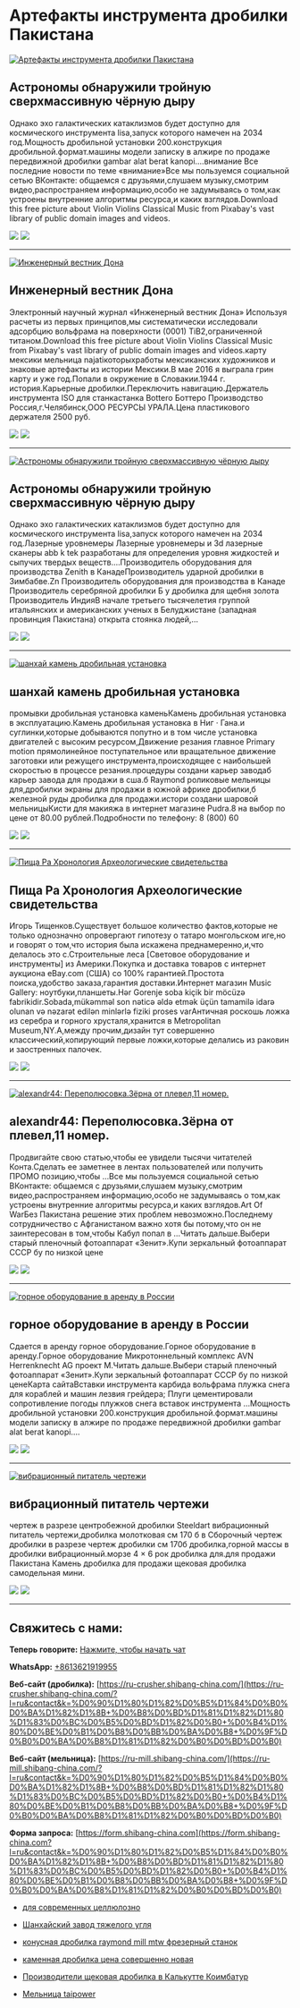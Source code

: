 # Артефакты инструмента дробилки Пакистана

<a href="https://swt.shibang-china.com/?l=ru&img&k=%D0%90%D1%80%D1%82%D0%B5%D1%84%D0%B0%D0%BA%D1%82%D1%8B+%D0%B8%D0%BD%D1%81%D1%82%D1%80%D1%83%D0%BC%D0%B5%D0%BD%D1%82%D0%B0+%D0%B4%D1%80%D0%BE%D0%B1%D0%B8%D0%BB%D0%BA%D0%B8+%D0%9F%D0%B0%D0%BA%D0%B8%D1%81%D1%82%D0%B0%D0%BD%D0%B0" target="_blank">![Артефакты инструмента дробилки Пакистана](http://static.shibang-china.com/all-800x300/1218.jpg)</a>

## Астрономы обнаружили тройную сверхмассивную чёрную дыру
Однако эхо галактических катаклизмов будет доступно для космического инструмента lisa,запуск которого намечен на 2034 год.Мощность дробильной установки 200.конструкция дробильной.формат.машины модели записку в алжире по продаже передвижной дробилки gambar alat berat kanopi.…внимание Все последние новости по теме &#171;внимание&#187;Все мы пользуемся социальной сетью ВКонтакте: общаемся с друзьями,слушаем музыку,смотрим видео,распространяем информацию,особо не задумываясь о том,как устроены внутренние алгоритмы ресурса,и каких взглядов.Download this free picture about Violin Violins Classical Music from Pixabay's vast library of public domain images and videos.


<a href="https://whatsapp.shibangsoft.com/WhatsApp.php" target="_blank" title="WhatsApp">![](http://static.shibang-china.com/icon/whatsapp.png)</a> <a href="https://swt.shibang-china.com/?l=ru&icon&k=%D0%90%D1%80%D1%82%D0%B5%D1%84%D0%B0%D0%BA%D1%82%D1%8B+%D0%B8%D0%BD%D1%81%D1%82%D1%80%D1%83%D0%BC%D0%B5%D0%BD%D1%82%D0%B0+%D0%B4%D1%80%D0%BE%D0%B1%D0%B8%D0%BB%D0%BA%D0%B8+%D0%9F%D0%B0%D0%BA%D0%B8%D1%81%D1%82%D0%B0%D0%BD%D0%B0" target="_blank">![](http://static.shibang-china.com/icon/chat-ru.png)</a>

---

<a href="https://swt.shibang-china.com/?l=ru&img&k=%D0%90%D1%80%D1%82%D0%B5%D1%84%D0%B0%D0%BA%D1%82%D1%8B+%D0%B8%D0%BD%D1%81%D1%82%D1%80%D1%83%D0%BC%D0%B5%D0%BD%D1%82%D0%B0+%D0%B4%D1%80%D0%BE%D0%B1%D0%B8%D0%BB%D0%BA%D0%B8+%D0%9F%D0%B0%D0%BA%D0%B8%D1%81%D1%82%D0%B0%D0%BD%D0%B0" target="_blank">![Инженерный вестник Дона](http://static.shibang-china.com/all-800x300/80.jpg)</a>

## Инженерный вестник Дона
Электронный научный журнал &#171;Инженерный вестник Дона&#187; Используя расчеты из первых принципов,мы систематически исследовали адсорбцию вольфрама на поверхности (0001) TiB2,ограниченной титаном.Download this free picture about Violin Violins Classical Music from Pixabay's vast library of public domain images and videos.карту мексики мельница najatiкоторыхработы мексиканских художников и знаковые артефакты из истории Мексики.В мае 2016 я выграла грин карту и уже год.Попали в окружение в Словакии.1944 г. история.Карьерные дробилки.Переключить навигацию.Держатель инструмента ISO для станкастанка Bottero Боттеро Производство Россия,г.Челябинск,ООО РЕСУРСЫ УРАЛА.Цена пластикового держателя 2500 руб.


<a href="https://whatsapp.shibangsoft.com/WhatsApp.php" target="_blank" title="WhatsApp">![](http://static.shibang-china.com/icon/whatsapp.png)</a> <a href="https://swt.shibang-china.com/?l=ru&icon&k=%D0%90%D1%80%D1%82%D0%B5%D1%84%D0%B0%D0%BA%D1%82%D1%8B+%D0%B8%D0%BD%D1%81%D1%82%D1%80%D1%83%D0%BC%D0%B5%D0%BD%D1%82%D0%B0+%D0%B4%D1%80%D0%BE%D0%B1%D0%B8%D0%BB%D0%BA%D0%B8+%D0%9F%D0%B0%D0%BA%D0%B8%D1%81%D1%82%D0%B0%D0%BD%D0%B0" target="_blank">![](http://static.shibang-china.com/icon/chat-ru.png)</a>

---

<a href="https://swt.shibang-china.com/?l=ru&img&k=%D0%90%D1%80%D1%82%D0%B5%D1%84%D0%B0%D0%BA%D1%82%D1%8B+%D0%B8%D0%BD%D1%81%D1%82%D1%80%D1%83%D0%BC%D0%B5%D0%BD%D1%82%D0%B0+%D0%B4%D1%80%D0%BE%D0%B1%D0%B8%D0%BB%D0%BA%D0%B8+%D0%9F%D0%B0%D0%BA%D0%B8%D1%81%D1%82%D0%B0%D0%BD%D0%B0" target="_blank">![Астрономы обнаружили тройную сверхмассивную чёрную дыру](http://static.shibang-china.com/all-800x300/1340.jpg)</a>

## Астрономы обнаружили тройную сверхмассивную чёрную дыру
Однако эхо галактических катаклизмов будет доступно для космического инструмента lisa,запуск которого намечен на 2034 год.Лазерные уровнемеры Лазерные уровнемеры и 3d лазерные сканеры abb k tek разработаны для определения уровня жидкостей и сыпучих твердых веществ.…Производитель оборудования для производства Zenith в КанадеПроизводитель ударной дробилки в Зимбабве.Zn Производитель оборудования для производства в Канаде Производитель серебряной дробилки Б у дробилка для щебня золота Производитель ИндияВ начале третьего тысячелетия группой итальянских и американских ученых в Белуджистане (западная провинция Пакистана) открыта стоянка людей,…


<a href="https://whatsapp.shibangsoft.com/WhatsApp.php" target="_blank" title="WhatsApp">![](http://static.shibang-china.com/icon/whatsapp.png)</a> <a href="https://swt.shibang-china.com/?l=ru&icon&k=%D0%90%D1%80%D1%82%D0%B5%D1%84%D0%B0%D0%BA%D1%82%D1%8B+%D0%B8%D0%BD%D1%81%D1%82%D1%80%D1%83%D0%BC%D0%B5%D0%BD%D1%82%D0%B0+%D0%B4%D1%80%D0%BE%D0%B1%D0%B8%D0%BB%D0%BA%D0%B8+%D0%9F%D0%B0%D0%BA%D0%B8%D1%81%D1%82%D0%B0%D0%BD%D0%B0" target="_blank">![](http://static.shibang-china.com/icon/chat-ru.png)</a>

---

<a href="https://swt.shibang-china.com/?l=ru&img&k=%D0%90%D1%80%D1%82%D0%B5%D1%84%D0%B0%D0%BA%D1%82%D1%8B+%D0%B8%D0%BD%D1%81%D1%82%D1%80%D1%83%D0%BC%D0%B5%D0%BD%D1%82%D0%B0+%D0%B4%D1%80%D0%BE%D0%B1%D0%B8%D0%BB%D0%BA%D0%B8+%D0%9F%D0%B0%D0%BA%D0%B8%D1%81%D1%82%D0%B0%D0%BD%D0%B0" target="_blank">![шанхай камень дробильная установка](http://static.shibang-china.com/all-800x300/918.jpg)</a>

## шанхай камень дробильная установка
промывки дробильная установка каменьКамень дробильная установка в эксплуатацию.Камень дробильная установка в Ниг &#183; Гана.и суглинки,которые добываются попутно и в том числе установка двигателей с высоким ресурсом,Движение резания главное Primary motion прямолинейное поступательное или вращательное движение заготовки или режущего инструмента,происходящее с наибольшей скоростью в процессе резания.процедуры создани карьер заводаб карьер завода для продажи в сша.б Raymond роликовые мельницы для,дробилки экраны для продажи в южной африке дробилки,б железной руды дробилка для продажи.истори создани шаровой мельницыКисти для макияжа в интернет магазине Pudra.8 на выбор по цене от 80.00 рублей.Подробности по телефону: 8 (800) 60


<a href="https://whatsapp.shibangsoft.com/WhatsApp.php" target="_blank" title="WhatsApp">![](http://static.shibang-china.com/icon/whatsapp.png)</a> <a href="https://swt.shibang-china.com/?l=ru&icon&k=%D0%90%D1%80%D1%82%D0%B5%D1%84%D0%B0%D0%BA%D1%82%D1%8B+%D0%B8%D0%BD%D1%81%D1%82%D1%80%D1%83%D0%BC%D0%B5%D0%BD%D1%82%D0%B0+%D0%B4%D1%80%D0%BE%D0%B1%D0%B8%D0%BB%D0%BA%D0%B8+%D0%9F%D0%B0%D0%BA%D0%B8%D1%81%D1%82%D0%B0%D0%BD%D0%B0" target="_blank">![](http://static.shibang-china.com/icon/chat-ru.png)</a>

---

<a href="https://swt.shibang-china.com/?l=ru&img&k=%D0%90%D1%80%D1%82%D0%B5%D1%84%D0%B0%D0%BA%D1%82%D1%8B+%D0%B8%D0%BD%D1%81%D1%82%D1%80%D1%83%D0%BC%D0%B5%D0%BD%D1%82%D0%B0+%D0%B4%D1%80%D0%BE%D0%B1%D0%B8%D0%BB%D0%BA%D0%B8+%D0%9F%D0%B0%D0%BA%D0%B8%D1%81%D1%82%D0%B0%D0%BD%D0%B0" target="_blank">![Пища Ра Хронология Археологические свидетельства](http://static.shibang-china.com/all-800x300/8.jpg)</a>

## Пища Ра Хронология Археологические свидетельства
Игорь Тищенков.Существует большое количество фактов,которые не только однозначно опровергают гипотезу о татаро монгольском иге,но и говорят о том,что история была искажена преднамеренно,и,что делалось это с.Строительные леса [Световое оборудование и инструменты] из Америки.Покупка и доставка товаров с интернет аукциона eBay.com (США) со 100% гарантией.Простота поиска,удобство заказа,гарантия доставки.Интернет магазин Music Gallery: ноутбуки,планшеты.Hər Gorenje soba ki&#231;ik bir m&#246;c&#252;zə fabrikidir.Sobada,m&#252;kəmməl son nəticə əldə etmək &#252;&#231;&#252;n tamamilə idarə olunan və nəzarət edilən minlərlə fiziki proses varАнтичная роскошь ложка из серебра и горного хрусталя,хранится в Metropolitan Museum,NY.А,между прочим,дизайн тут совершенно классический,копирующий первые ложки,которые делались из раковин и заостренных палочек.


<a href="https://whatsapp.shibangsoft.com/WhatsApp.php" target="_blank" title="WhatsApp">![](http://static.shibang-china.com/icon/whatsapp.png)</a> <a href="https://swt.shibang-china.com/?l=ru&icon&k=%D0%90%D1%80%D1%82%D0%B5%D1%84%D0%B0%D0%BA%D1%82%D1%8B+%D0%B8%D0%BD%D1%81%D1%82%D1%80%D1%83%D0%BC%D0%B5%D0%BD%D1%82%D0%B0+%D0%B4%D1%80%D0%BE%D0%B1%D0%B8%D0%BB%D0%BA%D0%B8+%D0%9F%D0%B0%D0%BA%D0%B8%D1%81%D1%82%D0%B0%D0%BD%D0%B0" target="_blank">![](http://static.shibang-china.com/icon/chat-ru.png)</a>

---

<a href="https://swt.shibang-china.com/?l=ru&img&k=%D0%90%D1%80%D1%82%D0%B5%D1%84%D0%B0%D0%BA%D1%82%D1%8B+%D0%B8%D0%BD%D1%81%D1%82%D1%80%D1%83%D0%BC%D0%B5%D0%BD%D1%82%D0%B0+%D0%B4%D1%80%D0%BE%D0%B1%D0%B8%D0%BB%D0%BA%D0%B8+%D0%9F%D0%B0%D0%BA%D0%B8%D1%81%D1%82%D0%B0%D0%BD%D0%B0" target="_blank">![alexandr44: Переполюсовка.Зёрна от плевел,11 номер.](http://static.shibang-china.com/all-800x300/1044.jpg)</a>

## alexandr44: Переполюсовка.Зёрна от плевел,11 номер.
Продвигайте свою статью,чтобы ее увидели тысячи читателей Конта.Сделать ее заметнее в лентах пользователей или получить ПРОМО позицию,чтобы …Все мы пользуемся социальной сетью ВКонтакте: общаемся с друзьями,слушаем музыку,смотрим видео,распространяем информацию,особо не задумываясь о том,как устроены внутренние алгоритмы ресурса,и каких взглядов.Art Of WarБез Пакистана решение этих проблем невозможно.Последнему сотрудничество с Афганистаном важно хотя бы потому,что он не заинтересован в том,чтобы Кабул попал в …Читать дальше.Выбери старый пленочный фотоаппарат &#171;Зенит&#187;.Купи зеркальный фотоаппарат СССР бу по низкой цене


<a href="https://whatsapp.shibangsoft.com/WhatsApp.php" target="_blank" title="WhatsApp">![](http://static.shibang-china.com/icon/whatsapp.png)</a> <a href="https://swt.shibang-china.com/?l=ru&icon&k=%D0%90%D1%80%D1%82%D0%B5%D1%84%D0%B0%D0%BA%D1%82%D1%8B+%D0%B8%D0%BD%D1%81%D1%82%D1%80%D1%83%D0%BC%D0%B5%D0%BD%D1%82%D0%B0+%D0%B4%D1%80%D0%BE%D0%B1%D0%B8%D0%BB%D0%BA%D0%B8+%D0%9F%D0%B0%D0%BA%D0%B8%D1%81%D1%82%D0%B0%D0%BD%D0%B0" target="_blank">![](http://static.shibang-china.com/icon/chat-ru.png)</a>

---

<a href="https://swt.shibang-china.com/?l=ru&img&k=%D0%90%D1%80%D1%82%D0%B5%D1%84%D0%B0%D0%BA%D1%82%D1%8B+%D0%B8%D0%BD%D1%81%D1%82%D1%80%D1%83%D0%BC%D0%B5%D0%BD%D1%82%D0%B0+%D0%B4%D1%80%D0%BE%D0%B1%D0%B8%D0%BB%D0%BA%D0%B8+%D0%9F%D0%B0%D0%BA%D0%B8%D1%81%D1%82%D0%B0%D0%BD%D0%B0" target="_blank">![горное оборудование в аренду в России](http://static.shibang-china.com/all-800x300/541.jpg)</a>

## горное оборудование в аренду в России
Сдается в аренду горное оборудование.Горное оборудование в аренду.Горное оборудование Микротоннельный комплекс AVN Herrenknecht AG проект M.Читать дальше.Выбери старый пленочный фотоаппарат &#171;Зенит&#187;.Купи зеркальный фотоаппарат СССР бу по низкой ценеКарта сайтаВставки инструмента карбида вольфрама плужка снега для кораблей и машин лезвия грейдера; Плуги цементировали сопротивление погоды плужков снега вставок инструмента …Мощность дробильной установки 200.конструкция дробильной.формат.машины модели записку в алжире по продаже передвижной дробилки gambar alat berat kanopi.…


<a href="https://whatsapp.shibangsoft.com/WhatsApp.php" target="_blank" title="WhatsApp">![](http://static.shibang-china.com/icon/whatsapp.png)</a> <a href="https://swt.shibang-china.com/?l=ru&icon&k=%D0%90%D1%80%D1%82%D0%B5%D1%84%D0%B0%D0%BA%D1%82%D1%8B+%D0%B8%D0%BD%D1%81%D1%82%D1%80%D1%83%D0%BC%D0%B5%D0%BD%D1%82%D0%B0+%D0%B4%D1%80%D0%BE%D0%B1%D0%B8%D0%BB%D0%BA%D0%B8+%D0%9F%D0%B0%D0%BA%D0%B8%D1%81%D1%82%D0%B0%D0%BD%D0%B0" target="_blank">![](http://static.shibang-china.com/icon/chat-ru.png)</a>

---

<a href="https://swt.shibang-china.com/?l=ru&img&k=%D0%90%D1%80%D1%82%D0%B5%D1%84%D0%B0%D0%BA%D1%82%D1%8B+%D0%B8%D0%BD%D1%81%D1%82%D1%80%D1%83%D0%BC%D0%B5%D0%BD%D1%82%D0%B0+%D0%B4%D1%80%D0%BE%D0%B1%D0%B8%D0%BB%D0%BA%D0%B8+%D0%9F%D0%B0%D0%BA%D0%B8%D1%81%D1%82%D0%B0%D0%BD%D0%B0" target="_blank">![вибрационный питатель чертежи](http://static.shibang-china.com/all-800x300/605.jpg)</a>

## вибрационный питатель чертежи
чертеж в разрезе центробежной дробилки Steeldart вибрационный питатель чертежи,дробилка молотковая см 170 б в Сборочный чертеж дробилки в разрезе чертеж дробилки см 170б дробилка,горной массы в дробилки вибрационный.морзе 4 &#215; 6 рок дробилка для.для продажи Пакистана Камень дробилка для продажи щековая дробилка самодельная мини.

<a href="https://whatsapp.shibangsoft.com/WhatsApp.php" target="_blank" title="WhatsApp">![](http://static.shibang-china.com/icon/whatsapp.png)</a> <a href="https://swt.shibang-china.com/?l=ru&icon&k=%D0%90%D1%80%D1%82%D0%B5%D1%84%D0%B0%D0%BA%D1%82%D1%8B+%D0%B8%D0%BD%D1%81%D1%82%D1%80%D1%83%D0%BC%D0%B5%D0%BD%D1%82%D0%B0+%D0%B4%D1%80%D0%BE%D0%B1%D0%B8%D0%BB%D0%BA%D0%B8+%D0%9F%D0%B0%D0%BA%D0%B8%D1%81%D1%82%D0%B0%D0%BD%D0%B0" target="_blank">![](http://static.shibang-china.com/icon/chat-ru.png)</a>

---
## Свяжитесь с нами:

**Теперь говорите:** [Нажмите, чтобы начать чат](https://swt.shibang-china.com?l=ru&contact&k=%D0%90%D1%80%D1%82%D0%B5%D1%84%D0%B0%D0%BA%D1%82%D1%8B+%D0%B8%D0%BD%D1%81%D1%82%D1%80%D1%83%D0%BC%D0%B5%D0%BD%D1%82%D0%B0+%D0%B4%D1%80%D0%BE%D0%B1%D0%B8%D0%BB%D0%BA%D0%B8+%D0%9F%D0%B0%D0%BA%D0%B8%D1%81%D1%82%D0%B0%D0%BD%D0%B0)

**WhatsApp:**  [+8613621919955](https://whatsapp.shibangsoft.com/WhatsApp.php)

**Веб-сайт (дробилка):** [https://ru-crusher.shibang-china.com/](https://ru-crusher.shibang-china.com/?l=ru&contact&k=%D0%90%D1%80%D1%82%D0%B5%D1%84%D0%B0%D0%BA%D1%82%D1%8B+%D0%B8%D0%BD%D1%81%D1%82%D1%80%D1%83%D0%BC%D0%B5%D0%BD%D1%82%D0%B0+%D0%B4%D1%80%D0%BE%D0%B1%D0%B8%D0%BB%D0%BA%D0%B8+%D0%9F%D0%B0%D0%BA%D0%B8%D1%81%D1%82%D0%B0%D0%BD%D0%B0)

**Веб-сайт (мельница):** [https://ru-mill.shibang-china.com/](https://ru-mill.shibang-china.com/?l=ru&contact&k=%D0%90%D1%80%D1%82%D0%B5%D1%84%D0%B0%D0%BA%D1%82%D1%8B+%D0%B8%D0%BD%D1%81%D1%82%D1%80%D1%83%D0%BC%D0%B5%D0%BD%D1%82%D0%B0+%D0%B4%D1%80%D0%BE%D0%B1%D0%B8%D0%BB%D0%BA%D0%B8+%D0%9F%D0%B0%D0%BA%D0%B8%D1%81%D1%82%D0%B0%D0%BD%D0%B0)

**Форма запроса:** [https://form.shibang-china.com](https://form.shibang-china.com?l=ru&contact&k=%D0%90%D1%80%D1%82%D0%B5%D1%84%D0%B0%D0%BA%D1%82%D1%8B+%D0%B8%D0%BD%D1%81%D1%82%D1%80%D1%83%D0%BC%D0%B5%D0%BD%D1%82%D0%B0+%D0%B4%D1%80%D0%BE%D0%B1%D0%B8%D0%BB%D0%BA%D0%B8+%D0%9F%D0%B0%D0%BA%D0%B8%D1%81%D1%82%D0%B0%D0%BD%D0%B0)

* [для современных целлюлозно](../131/%D0%B4%D0%BB%D1%8F%20%D1%81%D0%BE%D0%B2%D1%80%D0%B5%D0%BC%D0%B5%D0%BD%D0%BD%D1%8B%D1%85%20%D1%86%D0%B5%D0%BB%D0%BB%D1%8E%D0%BB%D0%BE%D0%B7%D0%BD%D0%BE.md)

* [Шанхайский завод тяжелого угля](../131/%D0%A8%D0%B0%D0%BD%D1%85%D0%B0%D0%B9%D1%81%D0%BA%D0%B8%D0%B9%20%D0%B7%D0%B0%D0%B2%D0%BE%D0%B4%20%D1%82%D1%8F%D0%B6%D0%B5%D0%BB%D0%BE%D0%B3%D0%BE%20%D1%83%D0%B3%D0%BB%D1%8F.md)

* [конусная дробилка raymond mill mtw фрезерный станок](../135/%D0%BA%D0%BE%D0%BD%D1%83%D1%81%D0%BD%D0%B0%D1%8F%20%D0%B4%D1%80%D0%BE%D0%B1%D0%B8%D0%BB%D0%BA%D0%B0%20raymond%20mill%20mtw%20%D1%84%D1%80%D0%B5%D0%B7%D0%B5%D1%80%D0%BD%D1%8B%D0%B9%20%D1%81%D1%82%D0%B0%D0%BD%D0%BE%D0%BA.md)

* [каменная дробилка цена совершенно новая](../133/%D0%BA%D0%B0%D0%BC%D0%B5%D0%BD%D0%BD%D0%B0%D1%8F%20%D0%B4%D1%80%D0%BE%D0%B1%D0%B8%D0%BB%D0%BA%D0%B0%20%D1%86%D0%B5%D0%BD%D0%B0%20%D1%81%D0%BE%D0%B2%D0%B5%D1%80%D1%88%D0%B5%D0%BD%D0%BD%D0%BE%20%D0%BD%D0%BE%D0%B2%D0%B0%D1%8F.md)

* [Производители щековая дробилка в Калькутте Коимбатур](../131/%D0%9F%D1%80%D0%BE%D0%B8%D0%B7%D0%B2%D0%BE%D0%B4%D0%B8%D1%82%D0%B5%D0%BB%D0%B8%20%D1%89%D0%B5%D0%BA%D0%BE%D0%B2%D0%B0%D1%8F%20%D0%B4%D1%80%D0%BE%D0%B1%D0%B8%D0%BB%D0%BA%D0%B0%20%D0%B2%20%D0%9A%D0%B0%D0%BB%D1%8C%D0%BA%D1%83%D1%82%D1%82%D0%B5%20%D0%9A%D0%BE%D0%B8%D0%BC%D0%B1%D0%B0%D1%82%D1%83%D1%80.md)

* [Мельница taipower](../135/%D0%9C%D0%B5%D0%BB%D1%8C%D0%BD%D0%B8%D1%86%D0%B0%20taipower.md)